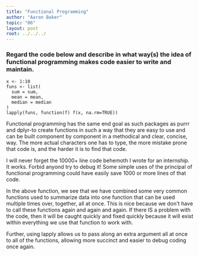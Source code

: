 ```yaml
---
title: "Functional Programming"
author: "Aaron Baker"
topic: "06"
layout: post
root: ../../../
---
```



### Regard the code below and describe in what way(s) the idea of functional programming makes code easier to write and maintain.

```
x <- 1:10
funs <- list(
  sum = sum,
  mean = mean,
  median = median
)
lapply(funs, function(f) f(x, na.rm=TRUE))
```

Functional programming has the same end goal as such packages as purrr and dplyr-to create functions in such a way that they are easy to use and can be built component by component in a methodical and clear, concise, way. The more actual characters one has to type, the more mistake prone that code is, and the harder it is to find that code.

I will never forget the 10000+ line code behemoth I wrote for an internship. It works. Forbid anyond try to debug it! Some simple uses of the principal of functional programming could have easily save 1000 or more lines of that code. 

In the above function, we see that we have combined some very common functions used to summarize data into one function that can be used multiple times over, together, all at once. This is nice because we don't have to call these functions again and again and again. If there IS a problem with the code, then it will be caught quickly and fixed quickly because it will exist within everything we use that function to work with.

Further, using lapply allows us to pass along an extra argument all at once to all of the functions, allowing more succinct and easier to debug coding once again. 

